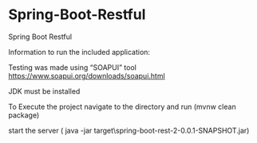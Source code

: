 # Spring-Boot-Restful
Spring Boot Restful

Information to run the included application:

Testing was made using  “SOAPUI” tool  https://www.soapui.org/downloads/soapui.html

JDK must be installed

To Execute the project navigate to the directory and run (mvnw clean package)

start the server ( java -jar target\spring-boot-rest-2-0.0.1-SNAPSHOT.jar)


